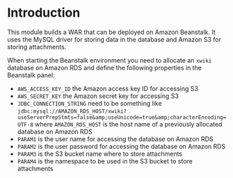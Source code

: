 Introduction
============

This module builds a WAR that can be deployed on Amazon Beanstalk. It uses the MySQL driver for storing data in the database and Amazon S3 for storing attachments.

When starting the Beanstalk environment you need to allocate an `xwiki` database on Amazon RDS and define the following properties in the Beanstalk panel:

* `AWS_ACCESS_KEY_ID` the Amazon access key ID for accessing S3
* `AWS_SECRET_KEY` the Amazon secret key for accessing S3
* `JDBC_CONNECTION_STRING` need to be something like `jdbc:mysql://AMAZON_RDS_HOST/xwiki?useServerPrepStmts=false&amp;useUnicode=true&amp;characterEncoding=UTF-8` where `AMAZON_RDS_HOST` is the host name of a previously allocated database on Amazon RDS
* `PARAM1` is the user name for accessing the database on Amazon RDS
* `PARAM2` is the user password for accessing the database on Amazon RDS
* `PARAM3` is the S3 bucket name where to store attachments
* `PARAM4` is the namespace to be used in the S3 bucket to store attachments
